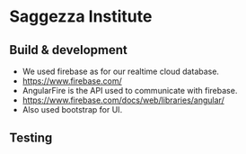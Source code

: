 # Saggezza Institute



## Build & development
 * We used firebase as for our realtime cloud database.
 * https://www.firebase.com/
 * AngularFire is the API used to communicate with firebase.
 * https://www.firebase.com/docs/web/libraries/angular/
 * Also used bootstrap for UI.

## Testing


